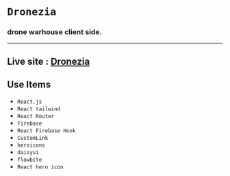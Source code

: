 # `Dronezia` 
### drone warhouse client side.
<hr/>

## Live site : [Dronezia]()

## Use Items 

* `React.js`
* `React tailwind`
* `React Router`
* `Firebase`
* `React Firebase Hook`
* `CustomLink`
* `heroicons`
* `daisyui`
* `flowbite`
* `React hero icon`
